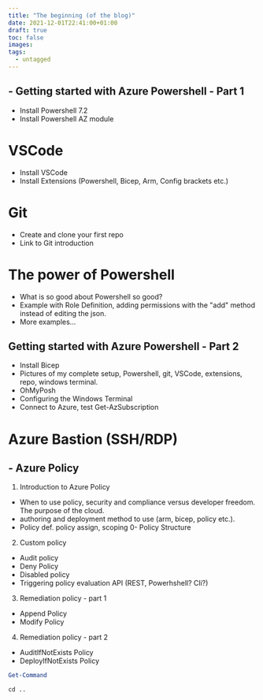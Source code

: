 ```yaml
---
title: "The beginning (of the blog)"
date: 2021-12-01T22:41:00+01:00
draft: true
toc: false
images:
tags:
  - untagged
---
```


## - Getting started with Azure Powershell - Part 1
- Install Powershell 7.2
- Install Powershell AZ module
# VSCode
- Install VSCode
- Install Extensions (Powershell, Bicep, Arm, Config brackets etc.)
# Git
- Create and clone your first repo
- Link to Git introduction
# The power of Powershell
- What is so good about Powershell so good? 
- Example with Role Definition, adding permissions with the "add" method instead of editing the json. 
- More examples...

## Getting started with Azure Powershell - Part 2
- Install Bicep
- Pictures of my complete setup, Powershell, git, VSCode, extensions, repo, windows terminal. 
- OhMyPosh
- Configuring the Windows Terminal
- Connect to Azure, test Get-AzSubscription

# Azure Bastion (SSH/RDP)

## - Azure Policy
1. Introduction to Azure Policy 
- When to use policy, security and compliance versus developer freedom. The purpose of the cloud.
- authoring and deployment method to use (arm, bicep, policy etc.). 
- Policy def. policy assign, scoping
0- Policy Structure
2. Custom policy
- Audit policy
- Deny Policy
- Disabled policy
- Triggering policy evaluation API (REST, Powerhshell? Cli?)
3. Remediation policy - part 1
- Append Policy
- Modify Policy
4. Remediation policy - part 2
- AuditIfNotExists Policy
- DeployIfNotExists Policy



```Powershell
Get-Command
```

```shell
cd ..
```



